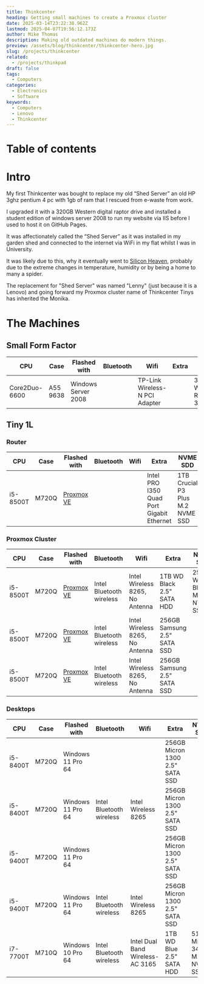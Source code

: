 ```yaml
---
title: Thinkcenter
heading: Getting small machines to create a Proxmox cluster
date: 2025-03-14T23:22:38.962Z
lastmod: 2025-04-07T19:56:12.173Z
author: Mike Thomas
description: Making old outdated machines do modern things.
preview: /assets/blog/thinkcenter/thinkcenter-hero.jpg
slug: /projects/thinkcenter
related:
  - /projects/thinkpad
draft: false
tags:
  - Computers
categories:
  - Electronics
  - Software
keywords:
  - Computers
  - Lenovo
  - Thinkcenter
---
```


# Table of contents

# Intro

My first Thinkcenter was bought to replace my old “Shed Server” an old HP 3ghz pentium 4 pc with 1gb of ram that I rescued from e-waste from work.

I upgraded it with a 320GB Western digital raptor drive and installed a student edition of windows server 2008 to run my website via IIS before I used to host it on GitHub Pages.

It was affectionately called the “Shed Server” as it was installed in my garden shed and connected to the internet via WiFi in my flat whilst I was in University.

It was likely due to this, why it eventually went to [Silicon Heaven](https://www.youtube.com/watch?v=lm6YnAqPv4w), probably due to the extreme changes in temperature, humidity or by being a home to many a spider.

The replacement for "Shed Server" was named "Lenny" (just because it is a Lenovo) and going forward my Proxmox cluster name of Thinkcenter Tinys has inherited the Monika.

# The Machines

## Small Form Factor

| CPU           | Case     | Flashed with        | Bluetooth | Wifi                           | Extra | HDD                  | Memory             | Notes |
| ------------- | -------- | ------------------- | --------- | ------------------------------ | ----- | -------------------- | ------------------ | ----- |
| Core2Duo-6600 | A55 9638 | Windows Server 2008 |           | TP-Link Wireless-N PCI Adapter |       | 320GB WD Raptor 3.5" | 4GB Samsung 666MHz |       |

## Tiny 1L

### Router

| CPU      | Case  | Flashed with                           | Bluetooth                | Wifi                             | Extra                                     | NVME SDD                         | Memory                | Notes                                          |
| -------- | ----- | -------------------------------------- | ------------------------ | -------------------------------- | ----------------------------------------- | -------------------------------- | --------------------- | ---------------------------------------------- |
| i5-8500T | M720Q | [Proxmox VE](https://www.proxmox.com/) |                          |                                  | Intel PRO I350 Quad Port Gigabit Ethernet | 1TB Crucial P3 Plus M.2 NVME SSD | 16GB Ramaxel 2666MHz  | With Lenovo VESA Mount to mount to wall        |

### Proxmox Cluster

| CPU      | Case  | Flashed with                           | Bluetooth                | Wifi                             | Extra                                     | NVME SDD                         | Memory                | Notes                                          |
| -------- | ----- | -------------------------------------- | ------------------------ | -------------------------------- | ----------------------------------------- | -------------------------------- | --------------------- | ---------------------------------------------- |
| i5-8500T | M720Q | [Proxmox VE](https://www.proxmox.com/) | Intel Bluetooth wireless | Intel Wireless 8265, No Antenna  | 1TB WD Black 2.5" SATA HDD                | 256GB WD Black M.2 NVME SSD      | 32GB Hypertec 2400MHz | Will be installed in [10" Rack](homelab#rack)  |
| i5-8500T | M720Q | [Proxmox VE](https://www.proxmox.com/) | Intel Bluetooth wireless | Intel Wireless 8265, No Antenna  | 256GB Samsung 2.5" SATA SSD               |                                  | 32GB Hypertec 2400MHz | Will be installed in [10" Rack](homelab#rack)  |
| i5-8500T | M720Q | [Proxmox VE](https://www.proxmox.com/) | Intel Bluetooth wireless | Intel Wireless 8265, No Antenna  | 256GB Samsung 2.5" SATA SSD               |                                  | 32GB Hypertec 2400MHz | Will be installed in [10" Rack](homelab#rack)  |

### Desktops

| CPU      | Case  | Flashed with                           | Bluetooth                | Wifi                             | Extra                                     | NVME SDD                         | Memory                | Notes                                          |
| -------- | ----- | -------------------------------------- | ------------------------ | -------------------------------- | ----------------------------------------- | -------------------------------- | --------------------- | ---------------------------------------------- |
| i5-8400T | M720Q | Windows 11 Pro 64                      |                          |                                  | 256GB Micron 1300 2.5" SATA SSD           |                                  | 16GB Micron 2133MHz   |                                                |
| i5-8400T | M720Q | Windows 11 Pro 64                      | Intel Bluetooth wireless | Intel Wireless 8265              | 256GB Micron 1300 2.5" SATA SSD           |                                  | 16GB SK Hynix 2400MHz |                                                |
| i5-9400T | M720Q | Windows 11 Pro 64                      |                          |                                  | 256GB Micron 1300 2.5" SATA SSD           |                                  | 16GB SK Hynix 2666MHz |                                                |
| i5-9400T | M720Q | Windows 11 Pro 64                      | Intel Bluetooth wireless | Intel Wireless 8265              | 256GB Micron 1300 2.5" SATA SSD           |                                  | 16GB SK Hynix 2666MHz |                                                |
| i7-7700T | M710Q | Windows 10 Pro 64                      | Intel Bluetooth wireless | Intel Dual Band Wireless-AC 3165 | 1TB WD Blue 2.5" SATA HDD                 | 512GB Micron 3400 M.2 NVME SSD   | 16GB Micron 2666MHz   | Currently using as a basic desktop replacement |
